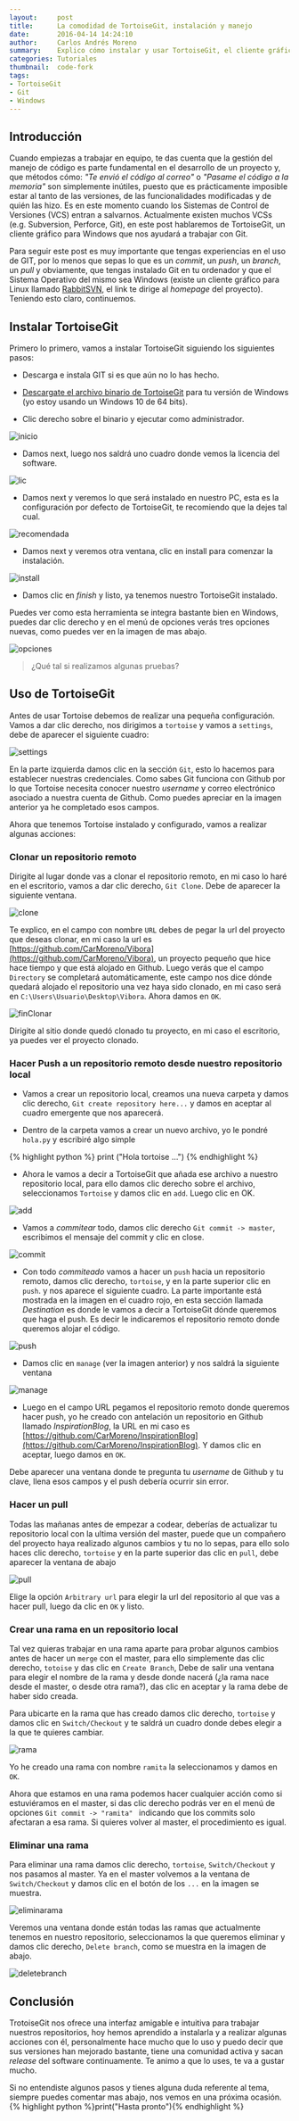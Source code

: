 ```yaml
---
layout:     post
title:      La comodidad de TortoiseGit, instalación y manejo
date:       2016-04-14 14:24:10
author:     Carlos Andrés Moreno
summary:    Explico cómo instalar y usar TortoiseGit, el cliente gráfico de GIT.
categories: Tutoriales
thumbnail:  code-fork
tags:
- TortoiseGit
- Git
- Windows
---
```

## Introducción

Cuando empiezas a trabajar en equipo, te das cuenta que la gestión del manejo de código es parte fundamental en el desarrollo de un proyecto y, que métodos cómo: _"Te envió el código al correo"_ o _"Pasame el código a la memoria"_ son simplemente inútiles, puesto que es prácticamente imposible estar al tanto de las versiones, de las funcionalidades modificadas y de quién las hizo. Es en este momento cuando los Sistemas de Control de Versiones (VCS) entran a salvarnos. Actualmente existen muchos VCSs (e.g. Subversion, Perforce, Git), en este post hablaremos de TortoiseGit, un cliente gráfico para Windows que nos ayudará a trabajar con Git.

Para seguir este post es muy importante que tengas experiencias en el uso de GIT, por lo menos que sepas lo que es un _commit_, un _push_, un _branch_, un _pull_ y obviamente, que tengas instalado Git en tu ordenador y que el Sistema Operativo del mismo sea Windows (existe un cliente gráfico para Linux llamado [RabbitSVN](http://rabbitvcs.org/), el link te dirige al _homepage_ del proyecto). Teniendo esto claro, continuemos.

## Instalar TortoiseGit
Primero lo primero, vamos a instalar TortoiseGit siguiendo los siguientes pasos:

* Descarga e instala GIT si es que aún no lo has hecho.

* [Descargate el archivo binario de TortoiseGit](https://tortoisegit.org/download/) para tu versión de Windows (yo estoy usando un Windows 10 de 64 bits).

* Clic derecho sobre el binario y ejecutar como administrador.

![inicio](http://i.imgur.com/XZWfZLx.png)

* Damos next, luego nos saldrá uno cuadro donde vemos la licencia del software.

![lic](http://i.imgur.com/6Lzs8iy.png)

* Damos next y veremos lo que será instalado en nuestro PC, esta es la configuración por defecto de TortoiseGit, te recomiendo que la dejes tal cual.

![recomendada](http://i.imgur.com/IoWCspo.png)

* Damos next y veremos otra ventana, clic en install para comenzar la instalación.

![install](http://i.imgur.com/fs7FfUl.png)

* Damos clic en _finish_ y listo, ya tenemos nuestro TortoiseGit instalado.

Puedes ver como esta herramienta se integra bastante bien en Windows, puedes dar clic derecho y en el menú de opciones verás tres opciones nuevas, como puedes ver en la imagen de mas abajo.

![opciones](http://i.imgur.com/CqGM7lF.png)

> ¿Qué tal si realizamos algunas pruebas?

## Uso de TortoiseGit

Antes de usar Tortoise debemos de realizar una pequeña configuración. Vamos a dar clic derecho, nos dirigimos a `tortoise` y vamos a `settings`, debe de aparecer el siguiente cuadro:

![settings](http://i.imgur.com/6jPPkJa.png)

En la parte izquierda damos clic en la sección `Git`, esto lo hacemos para establecer nuestras credenciales. Como sabes Git funciona con Github por lo que Tortoise necesita conocer nuestro _username_ y correo electrónico asociado a nuestra cuenta de Github. Como puedes apreciar en la imagen anterior ya he completado esos campos.

Ahora que tenemos Tortoise instalado y configurado, vamos a realizar algunas acciones:

### Clonar un repositorio remoto

Dirigite al lugar donde vas a clonar el repositorio remoto, en mi caso lo haré en el escritorio, vamos a dar clic derecho, `Git Clone`. Debe de aparecer la siguiente ventana.

![clone](http://i.imgur.com/OcnG1Qz.png)

Te explico, en el campo con nombre `URL` debes de pegar la url del proyecto que deseas clonar, en mi caso la url es [https://github.com/CarMoreno/Vibora](https://github.com/CarMoreno/Vibora), un proyecto pequeño que hice hace tiempo y que está alojado en Github. Luego verás que el campo `Directory` se completará automáticamente, este campo nos dice dónde quedará alojado el repositorio una vez haya sido clonado, en mi caso será en `C:\Users\Usuario\Desktop\Vibora`. Ahora damos en `OK`.

![finClonar](http://i.imgur.com/El2kIxT.png)

Dirigite al sitio donde quedó clonado tu proyecto, en mi caso el escritorio, ya puedes ver el proyecto clonado.

### Hacer Push a un repositorio remoto desde nuestro repositorio local

* Vamos a crear un repositorio local, creamos una nueva carpeta y damos clic derecho, `Git create repository here...` y damos en aceptar al cuadro emergente que nos aparecerá.

* Dentro de la carpeta vamos a crear un nuevo archivo, yo le pondré `hola.py` y escribiré algo simple

{% highlight python %} print ("Hola tortoise ...") {% endhighlight %}

* Ahora le vamos a decir a TortoiseGit que añada ese archivo a nuestro repositorio local, para ello damos clic derecho sobre el archivo, seleccionamos `Tortoise` y damos clic en `add`. Luego clic en OK.

![add](http://i.imgur.com/6uKhzHi.png)

* Vamos a _commitear_ todo, damos clic derecho `Git commit -> master`, escribimos el mensaje del commit y clic en close.

![commit](http://i.imgur.com/5415AOn.png)

* Con todo _commiteado_ vamos a hacer un `push` hacia un repositorio remoto, damos clic derecho, `tortoise`, y en la parte superior clic en `push`. y nos aparece el siguiente cuadro.
La parte importante está mostrada en la imagen en el cuadro rojo, en esta sección llamada _Destination_ es donde le vamos a decir a TortoiseGit dónde queremos que haga el push. Es decir le indicaremos el repositorio remoto donde queremos alojar el código.

![push](http://i.imgur.com/QqoaD1B.png)

* Damos clic en `manage` (ver la imagen anterior) y nos saldrá la siguiente ventana

![manage](http://i.imgur.com/mkSgsSq.png)

* Luego en el campo URL pegamos el repositorio remoto donde queremos hacer push, yo he creado con antelación un repositorio en Github llamado _InspirationBlog_, la URL en mi caso es [https://github.com/CarMoreno/InspirationBlog](https://github.com/CarMoreno/InspirationBlog). Y damos clic en aceptar, luego damos en `OK`.

Debe aparecer una ventana donde te pregunta tu _username_ de Github y tu clave, llena esos campos y el push debería ocurrir sin error.

### Hacer un pull

Todas las mañanas antes de empezar a codear, deberías de actualizar tu repositorio local con la ultima versión del master, puede que un compañero del proyecto haya realizado algunos cambios y tu no lo sepas, para ello solo haces clic derecho, `tortoise` y en la parte superior das clic en `pull`, debe aparecer la ventana de abajo

![pull](http://i.imgur.com/Hz6gJLy.png)

Elige la opción `Arbitrary url` para elegir la url del repositorio al que vas a hacer pull, luego da clic en `OK` y listo.

### Crear una rama en un repositorio local

Tal vez quieras trabajar en una rama aparte para probar algunos cambios antes de hacer un `merge` con el master, para ello simplemente das clic derecho, `totoise` y das clic en `Create Branch`, Debe de salir una ventana para elegir el nombre de la rama y desde donde nacerá (¿la rama nace desde el master, o desde otra rama?), das clic en aceptar y la rama debe de haber sido creada.

Para ubicarte en la rama que has creado damos clic derecho, `tortoise` y damos clic en `Switch/Checkout` y te saldrá un cuadro donde debes elegir a la que te quieres cambiar.

![rama](http://i.imgur.com/D5nv9J7.png)

Yo he creado una rama con nombre `ramita` la seleccionamos y damos en `OK`.

Ahora que estamos en una rama podemos hacer cualquier acción como si estuviéramos en el master, si das clic derecho podrás ver en el menú de opciones `Git commit -> "ramita" ` indicando que los commits solo afectaran a esa rama. Si quieres volver al master, el procedimiento es igual.

### Eliminar una rama

Para eliminar una rama damos clic derecho, `tortoise`, `Switch/Checkout` y nos pasamos al master. Ya en el master volvemos a la ventana de `Switch/Checkout` y damos clic en el botón de los `...` en la imagen se muestra.

![eliminarama](http://i.imgur.com/T56PWhI.png)

Veremos una ventana donde están todas las ramas que actualmente tenemos en nuestro repositorio, seleccionamos la que queremos eliminar y damos clic derecho, `Delete branch`, como se muestra en la imagen de abajo.

![deletebranch](http://i.imgur.com/gaetc31.png)

## Conclusión

TrotoiseGit nos ofrece una interfaz amigable e intuitiva para trabajar nuestros repositorios, hoy hemos aprendido a instalarla y a realizar algunas acciones con él, personalmente hace mucho que lo uso y puedo decir que sus versiones han mejorado bastante, tiene una comunidad activa y sacan _release_ del software continuamente. Te animo a que lo uses, te va a gustar mucho.

Si no entendiste algunos pasos y tienes alguna duda referente al tema, siempre puedes comentar mas abajo, nos vemos en una próxima ocasión.
{% highlight python %}print("Hasta pronto"){% endhighlight %}